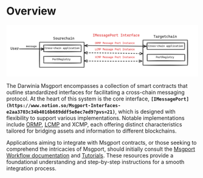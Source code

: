 # Overview

![msgport-overview-1](../images/msgport-overview-1.png)

The Darwinia Msgport encompasses a collection of smart contracts that outline standardized interfaces for facilitating a cross-chain messaging protocol. At the heart of this system is the core interface, **`[IMessagePort](https://www.notion.so/Msgport-Interfaces-e2aa3703c34b4016b689ddf5e8ec7ed9?pvs=21)`**, which is designed with flexibility to support various implementations. Notable implementations include [ORMP](https://www.notion.so/ORMP-644d05b64d7b4e0d83a7d76bfcbd539b?pvs=21), [LCMP](https://www.notion.so/LCMP-Deprecated-d205c8d8e5794c789065aabdbb5f78c8?pvs=21) and XCMP, each offering distinct characteristics tailored for bridging assets and information to different blockchains.

Applications aiming to integrate with Msgport contracts, or those seeking to comprehend the intricacies of Msgport, should initially consult the [Msgport Workflow documentation](https://www.notion.so/Msgport-Workflow-4bd120fbf7e24ecf91dd4f4d655e20c0?pvs=21) and [Tutorials](https://www.notion.so/Simplest-Messaging-Demo-045164a7d4d7413ba4a5dd65214e59e6?pvs=21). These resources provide a foundational understanding and step-by-step instructions for a smooth integration process.